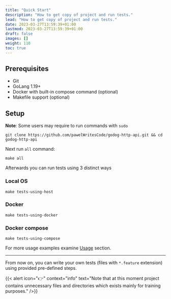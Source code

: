 ```yaml
---
title: "Quick Start"
description: "How to get copy of project and run tests."
lead: "How to get copy of project and run tests."
date: 2023-03-27T13:59:39+01:00
lastmod: 2023-03-27T13:59:39+01:00
draft: false
images: []
weight: 110
toc: true
---
```


## Prerequisites
* Git
* GoLang 1.19+
* Docker with built-in compose command (optional)
* Makefile support (optional)

## Setup 
**Note**: Some users may require to run commands with `sudo`
```shell
git clone https://github.com/pawelWritesCode/godog-http-api.git && cd godog-http-api
```
Next run `all` command:
```shell
make all
```
Afterwards you can run tests using 3 distinct ways

### Local OS
```shell
make tests-using-host
```

### Docker
```shell
make tests-using-docker
```

### Docker compose
```shell
make tests-using-compose
```
For more usage examples examine [Usage](/docs/usage/godog-cli/) section.

---

From now on, you can write your own tests (files with `*.feature` extension) using provided pre-defined steps.

{{< alert icon="👉" context="info" text="Note that at this moment project contains unnecessary files and directories which exists mainly for training purposes." />}}